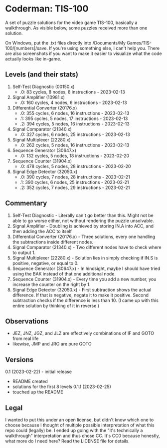# Coderman: TIS-100
A set of puzzle solutions for the video game TIS-100, basically a walkthrough. As visible below, some puzzles received more than one solution.

On Windows, put the .txt files directly into /Documents/My Games/TIS-100/[numbers]/save. If you're using something else, I can't help you. There are also screenshots if you want to make it easier to visualize what the code actually looks like in-game.

## Levels (and their stats)
1. Self-Test Diagnostic (00150.x)
   - .0: 83 cycles, 8 nodes, 8 instructions - 2023-02-13
2. Signal Amplifier (10981.x)
   - .0: 160 cycles, 4 nodes, 6 instructions - 2023-02-13
3. Differential Converter (20176.x)
   - .0: 355 cycles, 6 nodes, 16 instructions - 2023-02-13
   - .1: 395 cycles, 5 nodes, 17 instructions - 2023-02-13
   - .2: 394 cycles, 5 nodes, 16 instructions - 2023-02-13
4. Signal Comparator (21340.x)
   - .0: 327 cycles, 6 nodes, 25 instructions - 2023-02-13
5. Signal Multiplexer (22280.x)
   - .0: 262 cycles, 5 nodes, 16 instructions - 2023-02-13
6. Sequence Generator (30647.x)
   - .0: 132 cycles, 5 nodes, 18 instructions - 2023-02-20
7. Sequence Counter (31904.x)
   - .0: 478 cycles, 5 nodes, 28 instructions - 2023-02-20
8. Signal Edge Detector (32050.x)
   - .0: 390 cycles, 7 nodes, 28 instructions - 2023-02-21
   - .1: 390 cycles, 6 nodes, 25 instructions - 2023-02-21
   - .2: 352 cycles, 7 nodes, 29 instructions - 2023-02-21

## Commentary
1. Self-Test Diagnostic - Literally can't go better than this. Might not be able to go worse either, not without rendering the puzzle unsolvable.
2. Signal Amplifier - Doubling is achieved by storing IN.A into ACC, and then adding the ACC to itself
3. Differential Converter (20176.x) - Three solutions, every one handling the subtractions inside different nodes.
4. Signal Comparator (21340.x) - Two different nodes have to check where to output 1.
5. Signal Multiplexer (22280.x) - Solution lies in simply checking if IN.S is positive, negative, or equal to 0.
6. Sequence Generator (30647.x) - In hindsight, maybe I should have tried using the BAK instead of that one additional node.
7. Sequence Counter (31904.x) - Every time you add a new number, you increase the counter on the right by 1.
8. Signal Edge Detector (32050.x) - First subtraction shows the actual difference. If that is negative, negate it to make it positive. Second subtraction checks if the difference is less than 10. (I came up with this entire solution by thinking of it in reverse.)

## Observations
- JEZ, JNZ, JGZ, and JLZ are effectively combinations of IF and GOTO from real life
- likewise, JMP and JRO are pure GOTO

## Versions
0.1 (2023-02-22) - initial release
- README created
- solutions for the first 8 levels
0.1.1 (2023-02-25)
- touched up the README

## Legal
I wanted to put this under an open license, but didn't know which one to choose because I thought of multiple possible interpretation of what this repo could (legally) be. I ended up going with the "it's technically a walkthrough" interpretation and thus chose CC. It's CC0 because honestly, what more do I need here? Read the LICENSE file for details.
